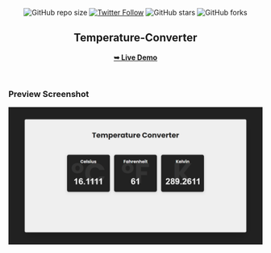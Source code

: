 <div align="center">
  
  ![GitHub repo size](https://img.shields.io/github/repo-size/mde3/Temperature-Converter)
  [![Twitter Follow](https://img.shields.io/twitter/follow/mabiorduom?style=social)](https://twitter.com/intent/follow?screen_name=mabiorduom)
  ![GitHub stars](https://img.shields.io/github/stars/mde3/Temperature-Converter?style=social)
  ![GitHub forks](https://img.shields.io/github/forks/mde3/Temperature-Converter?style=social)
 
 
  <h2 align="center">Temperature-Converter</h2>

  <a href="https://gradi-gen.netlify.app/"><strong>➥ Live Demo</strong></a>

</div>

<br />

### Preview Screenshot
![Example screenshot](./assets/preview.png)
